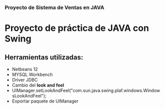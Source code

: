 ### Proyecto de Sistema de Ventas en JAVA

# Proyecto de práctica de JAVA con Swing

## Herramientas utilizadas:

* Netbeans 12
* MYSQL Workbench
* Driver JDBC
* Cambio del **look and feel** 
* UIManager.setLookAndFeel("com.sun.java.swing.plaf.windows.WindowsLookAndFeel");
* Exportar paquete de UIManager
